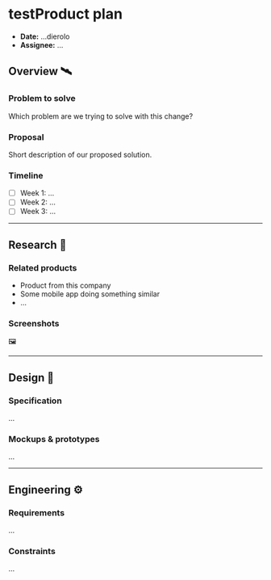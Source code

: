 # testProduct plan

* **Date:** …dierolo
* **Assignee:** …

## Overview 🛰️

### Problem to solve

Which problem are we trying to solve with this change?

### Proposal

Short description of our proposed solution.

### Timeline

* [ ] Week 1: …
* [ ] Week 2: …
* [ ] Week 3: …

---

## Research 🔮

### Related products

* Product from this company
* Some mobile app doing something similar
* …

### Screenshots

🖼

---

## Design 📐

### Specification

…

### Mockups & prototypes

…

---

## Engineering ⚙️

### Requirements

…

### Constraints

…